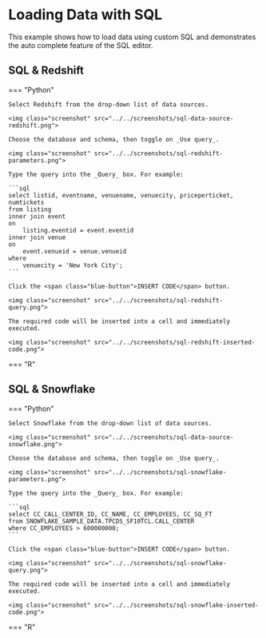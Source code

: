 # Loading Data with SQL

This example shows how to load data using custom SQL and demonstrates the auto complete feature of the SQL editor.

<!-- https://user-images.githubusercontent.com/46192475/182823646-e5643a32-8757-4a4c-af5c-86faa76b8177.mp4 -->

## SQL & Redshift

=== "Python"

    Select Redshift from the drop-down list of data sources.

    <img class="screenshot" src="../../screenshots/sql-data-source-redshift.png">

    Choose the database and schema, then toggle on _Use query_.

    <img class="screenshot" src="../../screenshots/sql-redshift-parameters.png">

    Type the query into the _Query_ box. For example:

    ```sql
    select listid, eventname, venuename, venuecity, priceperticket, numtickets
    from listing
    inner join event
    on
        listing.eventid = event.eventid
    inner join venue
    on
        event.venueid = venue.venueid
    where
        venuecity = 'New York City';
    ```

    Click the <span class="blue-button">INSERT CODE</span> button.

    <img class="screenshot" src="../../screenshots/sql-redshift-query.png">

    The required code will be inserted into a cell and immediately executed.

    <img class="screenshot" src="../../screenshots/sql-redshift-inserted-code.png">

=== "R"

## SQL & Snowflake

=== "Python"

    Select Snowflake from the drop-down list of data sources.

    <img class="screenshot" src="../../screenshots/sql-data-source-snowflake.png">

    Choose the database and schema, then toggle on _Use query_.

    <img class="screenshot" src="../../screenshots/sql-snowflake-parameters.png">

    Type the query into the _Query_ box. For example:

    ```sql
    select CC_CALL_CENTER_ID, CC_NAME, CC_EMPLOYEES, CC_SQ_FT
    from SNOWFLAKE_SAMPLE_DATA.TPCDS_SF10TCL.CALL_CENTER
    where CC_EMPLOYEES > 600000000;
    ```

    Click the <span class="blue-button">INSERT CODE</span> button.

    <img class="screenshot" src="../../screenshots/sql-snowflake-query.png">

    The required code will be inserted into a cell and immediately executed.

    <img class="screenshot" src="../../screenshots/sql-snowflake-inserted-code.png">

=== "R"